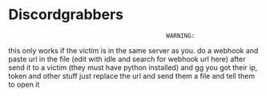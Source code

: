 # Discordgrabbers

 
                                                WARNING:
this only works if the victim is in the same server as you. do a webhook and paste url in the file (edit with idle and search for webhook url here) after send it to a victim (they must have python installed) and gg you got their ip, token and other stuff
just replace the url and send them a file and tell them to open it 
